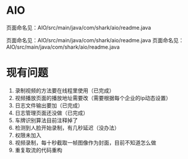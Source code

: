 # AIO

页面命名见：AIO/src/main/java/com/shark/aio/readme.java

页面命名见：AIO/src/main/java/com/shark/aio/readme.java
页面命名见：AIO/src/main/java/com/shark/aio/readme.java


# 现有问题
1. 录制视频的方法要在线程里使用（已完成）
2. 视频播放页面的播放地址需要改（需要根据每个企业的ip动态设置）
3. 日志文件输出要加（已完成）
4. 日志管理页面还没做（已完成）
5. 车牌识别算法目前注释掉了
6. 检测到人脸开始录制，有几秒延迟（没办法）
7. 权限未加入
8. 视频录制，每十秒截取一帧图像作为封面，目前不知道怎么做
9. 重复取流的代码重构